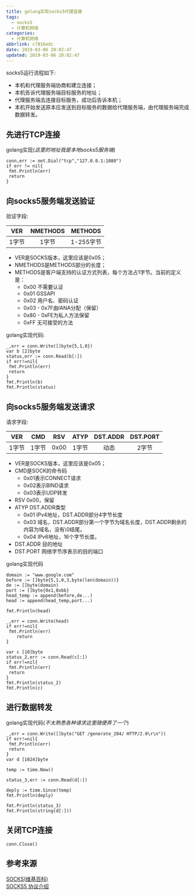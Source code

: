 ```yaml
---
title: golang实现socks5代理连接
tags:
  - socks5
  - 计算机网络
categories:
  - 计算机网络
abbrlink: c7816edc
date: 2019-03-06 20:02:47
updated: 2019-03-06 20:02:47
---
```

socks5运行流程如下:

- 本机和代理服务端协商和建立连接；
- 本机告诉代理服务端目标服务的地址；
- 代理服务端去连接目标服务，成功后告诉本机；
- 本机开始发送原本应发送到目标服务的数据给代理服务端，由代理服务端完成数据转发。

## 先进行TCP连接

golang实现(_这里的地址我是本地socks5服务端_)

```golang
conn,err := net.Dial("tcp","127.0.0.1:1080")
if err != nil{
 fmt.Println(err)
 return
}
```

## 向socks5服务端发送验证

验证字段:

|VER|NMETHODS|METHODS|
|:-:|:-:|:-:|
|1字节|1字节|1-255字节|

- VER是SOCKS版本，这里应该是0x05； <!--more--> 
- NMETHODS是METHODS部分的长度；  
- METHODS是客户端支持的认证方式列表，每个方法占1字节。当前的定义是：  
  - 0x00 不需要认证
  - 0x01 GSSAPI
  - 0x02 用户名、密码认证
  - 0x03 - 0x7F由IANA分配（保留）
  - 0x80 - 0xFE为私人方法保留
  - 0xFF 无可接受的方法

golang实现代码:  

```golang
_,err = conn.Write([]byte{5,1,0})
var b [2]byte
status,err := conn.Read(b[:])
if err!=nil{
 fmt.Println(err)
 return
}
fmt.Println(b)
fmt.Println(status)
```

## 向socks5服务端发送请求

请求字段:

|VER|CMD|RSV|ATYP|DST.ADDR|DST.PORT|
|:-:|:-:|:-:|:-:|:-:|:-:|
|1字节|1字节|0x00|1字节|动态|2字节|

- VER是SOCKS版本，这里应该是0x05；
- CMD是SOCK的命令码
  - 0x01表示CONNECT请求
  - 0x02表示BIND请求
  - 0x03表示UDP转发
- RSV 0x00，保留
- ATYP DST.ADDR类型
  - 0x01 IPv4地址，DST.ADDR部分4字节长度
  - 0x03 域名，DST.ADDR部分第一个字节为域名长度，DST.ADDR剩余的内容为域名，没有\0结尾。
  - 0x04 IPv6地址，16个字节长度。
- DST.ADDR 目的地址
- DST.PORT 网络字节序表示的目的端口

golang实现代码

```golang
domain := "www.google.com"
before := []byte{5,1,0,3,byte(len(domain))}
de := []byte(domain)
port := []byte{0x1,0xbb}
head_temp := append(before,de...)
head := append(head_temp,port...)

fmt.Println(head)

_,err = conn.Write(head)
if err!=nil{
 fmt.Println(err)
    return
}

var c [10]byte
status_2,err := conn.Read(c[:])
if err!=nil{
 fmt.Println(err)
 return
}
fmt.Println(status_2)
fmt.Println(c)
```

## 进行数据转发

golang实现代码(_不太熟悉各种请求这里随便弄了一个_)

```golang
_,err = conn.Write([]byte("GET /generate_204/ HTTP/2.0\r\n"))
if err!=nil{
 fmt.Println(err)
 return
}
var d [1024]byte

temp := time.Now()

status_3,err := conn.Read(d[:])

deply := time.Since(temp)
fmt.Println(deply)

fmt.Println(status_3)
fmt.Println(string(d[:]))
```

## 关闭TCP连接

```golang
conn.Close()
```

## 参考来源  

[SOCKS(维基百科)](https://en.wikipedia.org/wiki/SOCKS)  
[SOCKS5 协议介绍](https://my.oschina.net/997155658/blog/1563154)  
